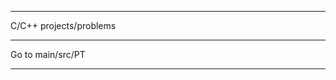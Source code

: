 -----------------------

C/C++ projects/problems

-----------------------

Go to main/src/PT

-----------------------
